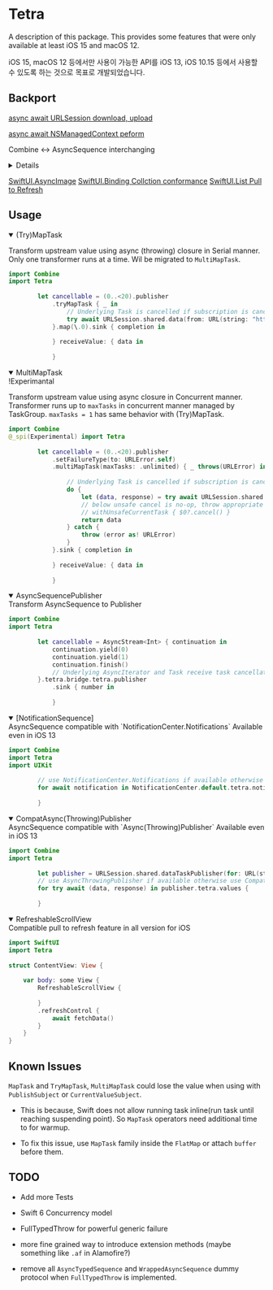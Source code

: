 # Tetra

A description of this package.
This provides some features that were only available at least iOS 15 and macOS 12.

iOS 15, macOS 12 등에서만 사용이 가능한 API를 iOS 13, iOS 10.15 등에서 사용할 수 있도록 하는 것으로 목표로 개발되었습니다.

## Backport
[async await URLSession download, upload](./Sources/Tetra/Concurrency/TetraExtension+URLSession.swift)
    
[async await NSManagedContext peform](./Sources/Tetra/Concurrency/CoreDataStack+Concurrency.swift)    

Combine <-> AsyncSequence interchanging 

<details closed>
    
[CompatAsyncPublisher](./Sources/Tetra/Combine/CompatAsyncPublisher.swift)
    
[CompatAsyncThrowingPublisher](./Sources/Tetra/Combine/CompatAsyncThrowingPublisher.swift)

[MapTask](./Sources/Tetra/Combine/Publishers+MapTask.swift)

[TryMapTask](./Sources/Tetra/Combine/Publishers+TryMapTask.swift)

[MultiMapTask](./Sources/Tetra/Combine/ExperimentalMapTask.swift)

</details>

[SwiftUI.AsyncImage](./Sources/Tetra/SwiftUI/AsyncImage+BackPort.swift)
[SwiftUI.Binding Collction conformance](./Sources/Tetra/SwiftUI/Binding+Collection.swift)
[SwiftUI.List Pull to Refresh](./Sources/Tetra/SwiftUI/RefreshableScrollView.swift)

## Usage
<details open>

  <summary>(Try)MapTask</summary>
  
  
  Transform upstream value using async (throwing) closure in Serial manner.
  Only one transformer runs at a time.
  Wil be migrated to `MultiMapTask`.
  
```swift
import Combine
import Tetra
        
        let cancellable = (0..<20).publisher
            .tryMapTask { _ in
                // Underlying Task is cancelled if subscription is cancelled before task completes.
                try await URLSession.shared.data(from: URL(string: "https://google.com")!)
            }.map(\.0).sink { completion in
                
            } receiveValue: { data in
                
            }

```
</details>

<details open>
    <summary>MultiMapTask</summary>
    !Experimantal
    
Transform upstream value using async closure in Concurrent manner.
Transformer runs up to `maxTasks` in concurrent manner managed by TaskGroup.
`maxTasks = 1` has same behavior with (Try)MapTask.
    
```swift
import Combine
@_spi(Experimental) import Tetra
        
        let cancellable = (0..<20).publisher
            .setFailureType(to: URLError.self)
            .multiMapTask(maxTasks: .unlimited) { _ throws(URLError) in
                
                // Underlying Task is cancelled if subscription is cancelled before task completes.
                do {
                    let (data, response) = try await URLSession.shared.data(from: URL(string: "https://google.com")!)
                    // below unsafe cancel is no-op, throw appropriate error to interrupt combine pipeline
                    // withUnsafeCurrentTask { $0?.cancel() }
                    return data
                } catch {
                    throw (error as! URLError)
                }
            }.sink { completion in
                
            } receiveValue: { data in
                
            }

```
</details>

<details open>
  <summary>AsyncSequencePublisher</summary>
  Transform AsyncSequence to Publisher
  
```swift
import Combine
import Tetra
        
        let cancellable = AsyncStream<Int> { continuation in
            continuation.yield(0)
            continuation.yield(1)
            continuation.finish()
            // Underlying AsyncIterator and Task receive task cancellation if subscription is cancelled.
        }.tetra.bridge.tetra.publisher
            .sink { number in
                
            }

```
</details>

<details open>
  <summary>[NotificationSequence]</summary>
  AsyncSequence compatible with `NotificationCenter.Notifications`
  Available even in iOS 13
  
```swift
import Combine
import Tetra
import UIKit
        
        // use NotificationCenter.Notifications if available otherwise use NotficationSequence under the hood
        for await notification in NotificationCenter.default.tetra.notifications(named: UIApplication.didFinishLaunchingNotification) {
            
        }
```
</details>

<details open>
  <summary>CompatAsync(Throwing)Publisher</summary>
  AsyncSequence compatible with `Async(Throwing)Publisher`
  Available even in iOS 13
  
```swift
import Combine
import Tetra
        
        let publisher = URLSession.shared.dataTaskPublisher(for: URL(string: "https://google.com")!)
        // use AsyncThrowingPublisher if available otherwise use CompatAsyncThrowingPublisher under the hood.
        for try await (data, response) in publisher.tetra.values {
            
        }
```
</details>

<details open>
  <summary>RefreshableScrollView</summary>
  Compatible pull to refresh feature in all version for iOS
  
```swift
import SwiftUI
import Tetra
        
struct ContentView: View {
    
    var body: some View {
        RefreshableScrollView {
            
        }
        .refreshControl {
            await fetchData()
        }
    }
}

```
</details>


## Known Issues

`MapTask` and `TryMapTask`, `MultiMapTask` could lose the value when using with `PublishSubject` or `CurrentValueSubject`.

- This is because, Swift does not allow running task inline(run task until reaching suspending point). So `MapTask` operators need additional time to for warmup.

- To fix this issue, use `MapTask` family inside the `FlatMap` or attach `buffer` before them.


## TODO

- Add more Tests

- Swift 6 Concurrency model

- FullTypedThrow for powerful generic failure

- more fine grained way to introduce extension methods (maybe something like `.af` in Alamofire?)

- remove all `AsyncTypedSequence` and `WrappedAsyncSequence` dummy protocol when `FullTypedThrow` is implemented.
